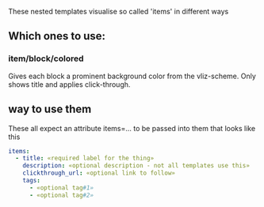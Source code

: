 These nested templates visualise so called 'items' in different ways


## Which ones to use:

### item/block/colored
Gives each block a prominent background color from the vliz-scheme.
Only shows title and applies click-through.


## way to use them

These all expect an attribute items=... to be passed into them that looks like this

```yml
items:
  - title: «required label for the thing»
    description: «optional description - not all templates use this»
    clickthrough_url: «optional link to follow»
    tags:
      - «optional tag#1»
      - «optional tag#2»

```


